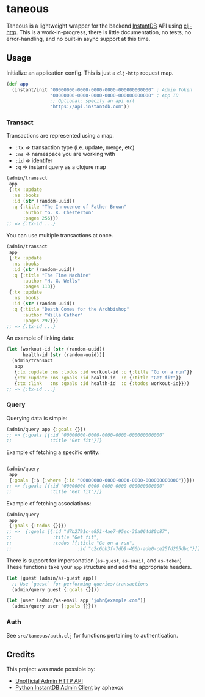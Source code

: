 # taneous

Taneous is a lightweight wrapper for the backend
[InstantDB](https://www.instantdb.com) API using
[clj-http](https://github.com/dakrone/clj-http). This is a work-in-progress,
there is little documentation, no tests, no error-handling, and no built-in
async support at this time.

## Usage

Initialize an application config. This is just a `clj-http` request map.

```clojure
(def app
  (instant/init "00000000-0000-0000-0000-000000000000" ; Admin Token
                "00000000-0000-0000-0000-000000000000" ; App ID
                ;; Optional: specify an api url
                "https://api.instantdb.com"))
```

### Transact

Transactions are represented using a map.

- `:tx` => transaction type (i.e. update, merge, etc)
- `:ns` => namespace you are working with
- `:id` => identifer
- `:q` => instaml query as a clojure map

```clojure
(admin/transact
 app
 {:tx :update
  :ns :books
  :id (str (random-uuid))
  :q {:title "The Innocence of Father Brown"
      :author "G. K. Chesterton"
      :pages 256}})
;; => {:tx-id ...}
```

You can use multiple transactions at once.

```clojure
(admin/transact
 app
 {:tx :update
  :ns :books
  :id (str (random-uuid))
  :q {:title "The Time Machine"
      :author "H. G. Wells"
      :pages 113}}
 {:tx :update
  :ns :books
  :id (str (random-uuid))
  :q {:title "Death Comes for the Archbishop"
      :author "Willa Cather"
      :pages 297}})
;; => {:tx-id ...}
```

An example of linking data:

```clojure
(let [workout-id (str (random-uuid))
      health-id (str (random-uuid))]
  (admin/transact
   app
   {:tx :update :ns :todos :id workout-id :q {:title "Go on a run"}}
   {:tx :update :ns :goals :id health-id  :q {:title "Get fit"}}
   {:tx :link   :ns :goals :id health-id  :q {:todos workout-id}}))
;; => {:tx-id ...}
```

### Query

Querying data is simple:

```clojure
(admin/query app {:goals {}})
;; => {:goals [{:id "00000000-0000-0000-0000-000000000000"
;;              :title "Get fit"}]}
```

Example of fetching a specific entity:

```clojure

(admin/query
 app
 {:goals {:$ {:where {:id "00000000-0000-0000-0000-000000000000"}}}})
;; => {:goals [{:id "00000000-0000-0000-0000-000000000000"
;;              :title "Get fit"}]}
```

Example of fetching associations:

```clojure
(admin/query
 app
 {:goals {:todos {}}})
;; =>  {:goals [{:id "d7b2791c-e851-4ae7-95ec-36a064d80c87",
;;               :title "Get fit",
;;               :todos [{:title "Go on a run",
;;                        :id "c2c6bb3f-7db9-466b-ade0-ce25fd205dbc"}]}]}
```

There is support for impersonation (`as-guest`, `as-email`, and `as-token`)
These functions take your `app` structure and add the appropriate headers.

```clojure
(let [guest (admin/as-guest app)]
  ;; Use `guest` for performing queries/transactions
  (admin/query guest {:goals {}}))

(let [user (admin/as-email app "john@example.com")]
  (admin/query user {:goals {}}))
```

### Auth

See `src/taneous/auth.clj` for functions pertaining to authentication.

## Credits

This project was made possible by:

- [Unofficial Admin HTTP API](https://www.dropbox.com/scl/fi/2yjy6xvqa0459hqeqg950/Unofficial-Admin-HTTP-API.paper)
- [Python InstantDB Admin
  Client](https://gist.github.com/aphexcx/d6120bd3aeb4a60ea566715c67d92297) by
  aphexcx

<!--  LocalWords:  Taneous InstantDB
 -->
